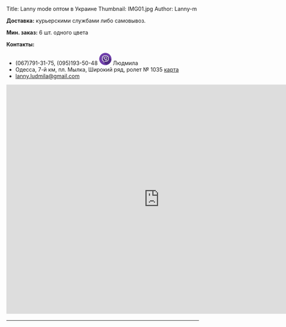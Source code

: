Title: Lanny mode оптом в Украине
Thumbnail: IMG01.jpg
Author: Lanny-m




**Доставка:** курьерскими службами либо самовывоз.

**Мин. заказ:**	6 шт. одного цвета

**Контакты:**

* (067)791-31-75, (095)193-50-48 ![Viber](static/viber.png) Людмила
* Одесса, 7-й км, пл. Мылка, Широкий ряд, ролет № 1035 [карта](https://g.page/r/CfRYqsa4Jp_uEAE)
* <lanny.ludmila@gmail.com>

<iframe src="https://www.google.com/maps/embed?pb=!1m18!1m12!1m3!1d2749.5416062801087!2d30.640659215590368!3d46.43796457912448!2m3!1f0!2f0!3f0!3m2!1i1024!2i768!4f13.1!3m3!1m2!1s0x0%3A0xee9f26b8c6aa58f4!2slanny-m.github.io!5e0!3m2!1sru!2sua!4v1619029023815!5m2!1sru!2sua" width="800" height="600" style="border:0;" allowfullscreen="" loading="lazy"></iframe>

---